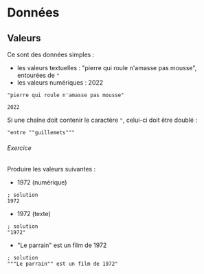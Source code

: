 # Données

## Valeurs
Ce sont des données simples :
 - les valeurs textuelles : "pierre qui roule n'amasse pas mousse", entourées de `"`
 - les valeurs numériques : 2022

```hey
"pierre qui roule n'amasse pas mousse"
```

```hey
2022
```

Si une chaîne doit contenir le caractère `"`, celui-ci doit être doublé :

```hey
"entre ""guillemets"""
```

###### Exercice
Produire les valeurs suivantes :
 - 1972 (numérique)
```hey
; solution
1972
```
 - 1972 (texte)
```hey
; solution
"1972"
```
 - "Le parrain" est un film de 1972
```hey
; solution
"""Le parrain"" est un film de 1972"
```
